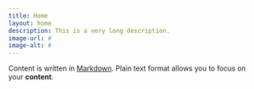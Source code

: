 ```yaml
---
title: Home
layout: home
description: This is a very long description.
image-url: #
image-alt: #
---
```


Content is written in [Markdown](https://learnxinyminutes.com/docs/markdown/). Plain text format allows you to focus on your **content**.
